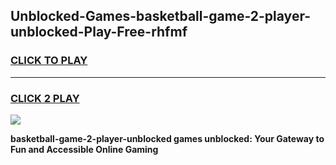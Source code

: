 
## Unblocked-Games-basketball-game-2-player-unblocked-Play-Free-rhfmf
<h3>
<a href="https://premium76.site?title=basketball-game-2-player-unblocked&ref=21A">CLICK TO PLAY</a></h3>
<hr>

<h3>
<a href="https://premium76.site?title=basketball-game-2-player-unblocked&ref=21A">CLICK 2 PLAY</a>
  
</h3>

<a href="https://premium76.site?title=basketball-game-2-player-unblocked&ref=21A"><img src="https://clearcache.store/games.png"></a>


**basketball-game-2-player-unblocked games unblocked: Your Gateway to Fun and Accessible Online Gaming**
